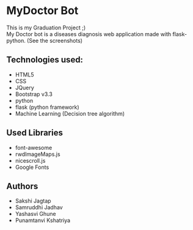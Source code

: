 # MyDoctor Bot

This is my Graduation Project ;)  
My Doctor bot is a diseases diagnosis web application made with flask-python. (See the screenshots)

## Technologies used:

* HTML5
* CSS
* JQuery
* Bootstrap v3.3
* python
* flask (python framework)
* Machine Learning (Decision tree algorithm)

## Used Libraries

* font-awesome
* rwdImageMaps.js
* nicescroll.js
* Google Fonts

## Authors

* Sakshi Jagtap
* Samruddhi Jadhav
* Yashasvi Ghune
* Punamtanvi Kshatriya


